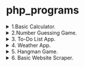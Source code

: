 # php_programs
<details>
<summary> 1.Basic Calculator. </summary>
Explanation:<br>
In PHP, functions (add, subtract, multiply, divide) are defined to perform basic arithmetic operations.<br>
The readline function is used to take user input for two numbers, which are then cast to floats.<br>
The program echoes the results of the addition, subtraction, multiplication, and division of the two numbers.
</details>

<details>
<summary> 2.Number Guessing Game. </summary>
Explanation:<br>
The program uses the rand function to generate a random number between 1 and 100.<br>
It prompts the user to guess the number and provides feedback on whether the guess is too high or too low.<br>
The game continues until the correct number is guessed.
</details>

<details>
<summary>3. To-Do List App. </summary>
Explanation:<br>
The PHP script uses an array to store tasks, and the `readline` function is used to take user input.<br>
A menu is displayed with options to add tasks, view tasks, or quit the app.<br>
The app continues running until the user chooses to quit.
</details>

<details>
<summary> 4. Weather App. </summary>
Explanation:<br>
The program prompts the user to enter the city name and constructs a URL to fetch weather data using the OpenWeatherMap API.<br>
It uses `file_get_contents` to send an HTTP GET request and `json_decode` to process the JSON response.<br>
If the request is successful (status code 200), it extracts and displays the current temperature and weather description.<br>
In case of an error, it prints an error message.
</details>

<details>
<summary> 5. Hangman Game. </summary>
Explanation:<br>
The program selects a random word from a predefined list, and the player needs to guess the word by inputting letters.<br>
It displays the current state of the word with underscores for unguessed letters and updates it as the player guesses correctly.<br>
The player has a limited number of attempts (6 in this case) to guess the word.<br>
If the player guesses the word or runs out of attempts, the game ends.
</details>

<details>
<summary> 6. Basic Website Scraper. </summary>
Explanation:<br>
The PHP script uses `file_get_contents` to fetch the HTML content of 'https://www.google.com' and `DOMDocument` with XPath to parse the HTML.<br>
It then selects and prints the `href` attribute of all links (`a` tags) from the Google homepage.
</details>



